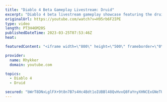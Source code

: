 ```yaml
---
title: "Diablo 4 Beta Gameplay Livestream: Druid"
excerpt: "Diablo 4 beta livestream gameplay showcase featuring the druid. End-game not included in beta. Diablo 4 release date is June 6."
originalUrl: https://youtube.com/watch?v=H95rb6F2IPE
type: video
length: PT3H46M20S
publishedDateTime: 2023-03-25T07:53:46Z
heat: 

featuredContent: "<iframe width=\"800\" height=\"500\" frameborder=\"0\" src=\"https://www.youtube.com/embed/H95rb6F2IPE\" allow=\"accelerometer; autoplay; encrypted-media; gyroscope; picture-in-picture\" allowfullscreen></iframe>"

provider:
  name: Rhykker
  domain: youtube.com

topics:
  - Diablo 4
  - Druid

secured: "bWrT8DNxLglFX+9t8n7B7s4Hc4Bdt1oIUBBl48QvHvxQ8FaYnyXHNCExGNeTUzFUP0O7hX42Cz4+6sx73VGbpSZYnjNIK/EhN00xTCNkZkX67TuwP8L6MEzAsxxs/MHVJdTBWbeTGmPY9HOrVWHIGZtR8riD/93UY2zp759AZEv5rLpPAhYjy0pLF6J0rZH0TQ9VqqptfheXMtiGMkCKy9Ig/Rl/7tCZ0N96ISM0lqkHO2dXL2hWfrhtJZMdgTJn20koE2Lk7ss3DCTCKrKR6zHbQiBH96aJniTQFhFjlmnPZPKNctzNhvaTN2w/WbR9YymTW+7UFuf562auSKUt/qXso3MolfMs4c0cuu+mDWJOJaNNYxzslWHc9wx8DKLIA4eTTUBaoZVhMX0G8FCBbZzRvrSSAuT0LmMqBOjrTyM=;ViSqdZomV5guRTOUR26iqA=="
---
```


